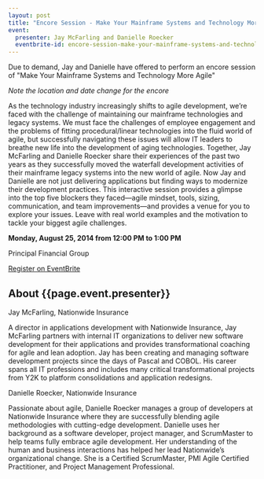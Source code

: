 ```yaml
---
layout: post
title: "Encore Session - Make Your Mainframe Systems and Technology More Agile"
event:
  presenter: Jay McFarling and Danielle Roecker
  eventbrite-id: encore-session-make-your-mainframe-systems-and-technology-more-agile-tickets-12517679717
---
```


Due to demand, Jay and Danielle have offered to perform an encore session of "Make Your Mainframe Systems and Technology More Agile"

*Note the location and date change for the encore*

As the technology industry increasingly shifts to agile development, we’re faced with the challenge of maintaining our mainframe technologies and legacy systems. We must face the challenges of employee engagement and the problems of fitting procedural/linear technologies into the fluid world of agile, but successfully navigating these issues will allow IT leaders to breathe new life into the development of aging technologies. Together, Jay McFarling and Danielle Roecker share their experiences of the past two years as they successfully moved the waterfall development activities of their mainframe legacy systems into the new world of agile. Now Jay and Danielle are not just delivering applications but finding ways to modernize their development practices. This interactive session provides a glimpse into the top five blockers they faced―agile mindset, tools, sizing, communication, and team improvements―and provides a venue for you to explore your issues. Leave with real world examples and the motivation to tackle your biggest agile challenges.


 **Monday, August 25, 2014 from 12:00 PM to 1:00 PM**

Principal Financial Group

<a class="btn" title="EventBrite Registration"
href="http://www.eventbrite.com/e/{{page.event.eventbrite-id}}"
target="_blank">Register on EventBrite</a>

## About {{page.event.presenter}}
Jay McFarling, Nationwide Insurance

A director in applications development with Nationwide Insurance, Jay McFarling partners with internal IT organizations to deliver new software development for their applications and provides transformational coaching for agile and lean adoption. Jay has been creating and managing software development projects since the days of Pascal and COBOL. His career spans all IT professions and includes many critical transformational projects from Y2K to platform consolidations and application redesigns.

Danielle Roecker, Nationwide Insurance

Passionate about agile, Danielle Roecker manages a group of developers at Nationwide Insurance where they are successfully blending agile methodologies with cutting-edge development. Danielle uses her background as a software developer, project manager, and ScrumMaster to help teams fully embrace agile development. Her understanding of the human and business interactions has helped her lead Nationwide’s organizational change. She is a Certified ScrumMaster, PMI Agile Certified Practitioner, and Project Management Professional.
